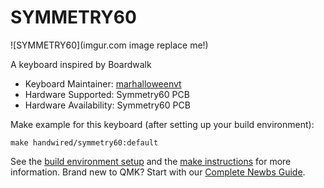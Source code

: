 # SYMMETRY60

![SYMMETRY60](imgur.com image replace me!)

A keyboard inspired by Boardwalk

* Keyboard Maintainer: [marhalloweenvt](https://github.com/marhalloweenvt)
* Hardware Supported: Symmetry60 PCB
* Hardware Availability: Symmetry60 PCB

Make example for this keyboard (after setting up your build environment):

    make handwired/symmetry60:default

See the [build environment setup](https://docs.qmk.fm/#/getting_started_build_tools) and the [make instructions](https://docs.qmk.fm/#/getting_started_make_guide) for more information. Brand new to QMK? Start with our [Complete Newbs Guide](https://docs.qmk.fm/#/newbs).
